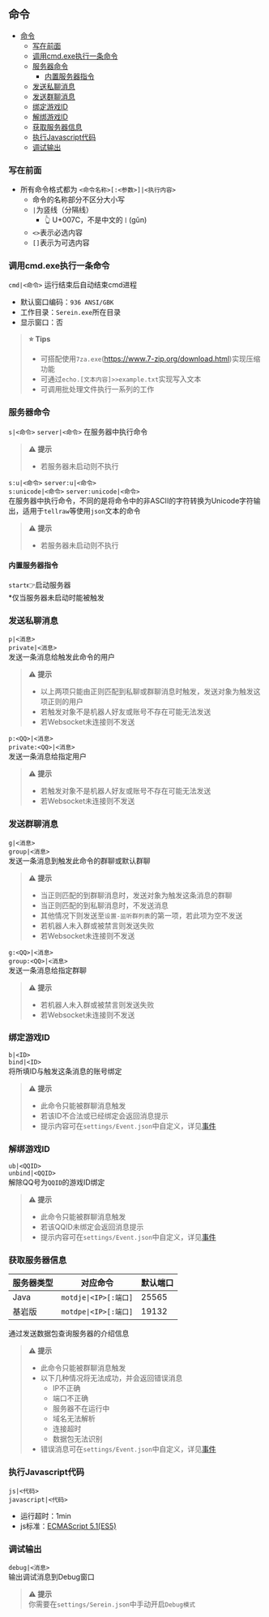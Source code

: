 ## 命令

- [命令](#命令)
  - [写在前面](#写在前面)
  - [调用cmd.exe执行一条命令](#调用cmdexe执行一条命令)
  - [服务器命令](#服务器命令)
    - [内置服务器指令](#内置服务器指令)
  - [发送私聊消息](#发送私聊消息)
  - [发送群聊消息](#发送群聊消息)
  - [绑定游戏ID](#绑定游戏id)
  - [解绑游戏ID](#解绑游戏id)
  - [获取服务器信息](#获取服务器信息)
  - [执行Javascript代码](#执行javascript代码)
  - [调试输出](#调试输出)

### 写在前面

- 所有命令格式都为 `<命令名称>[:<参数>]|<执行内容>`  
  - 命令的名称部分不区分大小写
  - `|`为竖线（分隔线）
    - 👆 U+007C，不是中文的`丨`(gǔn)
  - `<>`表示必选内容
  - `[]`表示为可选内容

### 调用cmd.exe执行一条命令

`cmd|<命令>`
运行结束后自动结束cmd进程

- 默认窗口编码：`936 ANSI/GBK`  
- 工作目录：`Serein.exe`所在目录  
- 显示窗口：否  

> __⭐ Tips__  
>
>- 可搭配使用`7za.exe`(<https://www.7-zip.org/download.html>)实现压缩功能  
>- 可通过`echo.[文本内容]>>example.txt`实现写入文本
>- 可调用批处理文件执行一系列的工作
  
### 服务器命令

`s|<命令>`
`server|<命令>`
在服务器中执行命令  

> **⚠ 提示**   
>
>- 若服务器未启动则不执行

`s:u|<命令>`
`server:u|<命令>`  
`s:unicode|<命令>`
`server:unicode|<命令>`  
在服务器中执行命令，不同的是将命令中的非ASCII的字符转换为Unicode字符输出，适用于`tellraw`等使用`json`文本的命令

> **⚠ 提示**   
>
>- 若服务器未启动则不执行

#### 内置服务器指令

`start`👉启动服务器  
*仅当服务器未启动时能被触发  

### 发送私聊消息

`p|<消息>`  
`private|<消息>`  
发送一条消息给触发此命令的用户

> **⚠ 提示**   
>
>- 以上两项只能由正则匹配到私聊或群聊消息时触发，发送对象为触发这项正则的用户
>- 若触发对象不是机器人好友或账号不存在可能无法发送
>- 若Websocket未连接则不发送  

`p:<QQ>|<消息>`  
`private:<QQ>|<消息>`  
发送一条消息给指定用户

> **⚠ 提示**   
>
>- 若触发对象不是机器人好友或账号不存在可能无法发送
>- 若Websocket未连接则不发送

### 发送群聊消息

`g|<消息>`  
`group|<消息>`  
发送一条消息到触发此命令的群聊或默认群聊

> **⚠ 提示**   
>
>- 当正则匹配的到群聊消息时，发送对象为触发这条消息的群聊
>- 当正则匹配的到私聊消息时，不发送消息
>- 其他情况下则发送至`设置-监听群列表`的第一项，若此项为空不发送
>- 若机器人未入群或被禁言则发送失败
>- 若Websocket未连接则不发送

`g:<QQ>|<消息>`  
`group:<QQ>|<消息>`  
发送一条消息给指定群聊

> **⚠ 提示**   
>
>- 若机器人未入群或被禁言则发送失败
>- 若Websocket未连接则不发送

### 绑定游戏ID

`b|<ID>`  
`bind|<ID>`  
将所填ID与触发这条消息的账号绑定
> **⚠ 提示**   
>
>- 此命令只能被群聊消息触发
>- 若该ID不合法或已经绑定会返回消息提示
>- 提示内容可在`settings/Event.json`中自定义，详见[事件](Event.md)  

### 解绑游戏ID

`ub|<QQID>`  
`unbind|<QQID>`  
解除QQ号为`QQID`的游戏ID绑定

> **⚠ 提示**   
>
>- 此命令只能被群聊消息触发
>- 若该QQID未绑定会返回消息提示
>- 提示内容可在`settings/Event.json`中自定义，详见[事件](Event.md)

### 获取服务器信息

| 服务器类型 | 对应命令              | 默认端口 |
| ---------- | --------------------- | -------- |
| Java       | `motdje\|<IP>[:端口]` | 25565    |
| 基岩版     | `motdpe\|<IP>[:端口]` | 19132    |

通过发送数据包查询服务器的介绍信息

> **⚠ 提示**   
>
>- 此命令只能被群聊消息触发
>- 以下几种情况将无法成功，并会返回错误消息
>   - IP不正确
>   - 端口不正确
>   - 服务器不在运行中
>   - 域名无法解析
>   - 连接超时
>   - 数据包无法识别
>- 错误消息可在`settings/Event.json`中自定义，详见[事件](Event.md)

### 执行Javascript代码

`js|<代码>`  
`javascript|<代码>`

- 运行超时：1min
- js标准：[ECMAScript 5.1(ES5)](http://www.ecma-international.org/ecma-262/5.1/)

### 调试输出

`debug|<消息>`  
输出调试消息到Debug窗口
> **⚠ 提示**   
>你需要在`settings/Serein.json`中手动开启`Debug模式`
